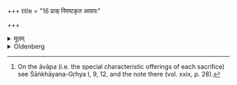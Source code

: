 +++
title = "16 प्राक् स्विष्टकृत आवापः"

+++

<details><summary>मूलम्</summary>

प्राक् स्विष्टकृत आवापः १६
</details>

<details><summary>Oldenberg</summary>

16. [^9]  The insertion (stands) before the Sviṣṭakṛt (oblation).


[^9]:  On the āvāpa (i.e. the special characteristic offerings of each sacrifice) see Śāṅkhāyana-Gṛhya I, 9, 12, and the note there (vol. xxix, p. 28).
</details>
